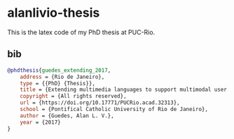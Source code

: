 # alanlivio-thesis

This is the latex code of my PhD thesis at PUC-Rio.

## bib

```bib
@phdthesis{guedes_extending_2017,
	address = {Rio de Janeiro},
	type = {{PhD} {Thesis}},
	title = {Extending multimedia languages to support multimodal user interactions},
	copyright = {All rights reserved},
	url = {https://doi.org/10.17771/PUCRio.acad.32313},
	school = {Pontifical Catholic University of Rio de Janeiro},
	author = {Guedes, Alan L. V.},
	year = {2017}
}
```
